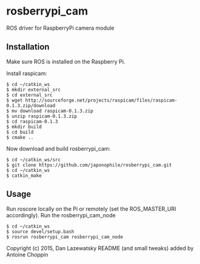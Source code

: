 # rosberrypi_cam

ROS driver for RaspberryPi camera module

## Installation

Make sure ROS is installed on the Raspberry Pi.

Install raspicam:

```
$ cd ~/catkin_ws
$ mkdir external_src
$ cd external_src
$ wget http://sourceforge.net/projects/raspicam/files/raspicam-0.1.3.zip/download
$ mv download raspicam-0.1.3.zip
$ unzip raspicam-0.1.3.zip
$ cd raspicam-0.1.3
$ mkdir build
$ cd build
$ cmake ..
```

Now download and build rosberrypi_cam:

```
$ cd ~/catkin_ws/src
$ git clone https://github.com/japonophile/rosberrypi_cam.git
$ cd ~/catkin_ws
$ catkin_make
```

## Usage

Run roscore locally on the Pi or remotely (set the ROS_MASTER_URI accordingly).
Run the rosberrypi_cam_node

```
$ cd ~/catkin_ws
$ source devel/setup.bash
$ rosrun rosberrypi_cam rosberrypi_cam_node
```

Copyright (c) 2015, Dan Lazewatsky
README (and small tweaks) added by Antoine Choppin
